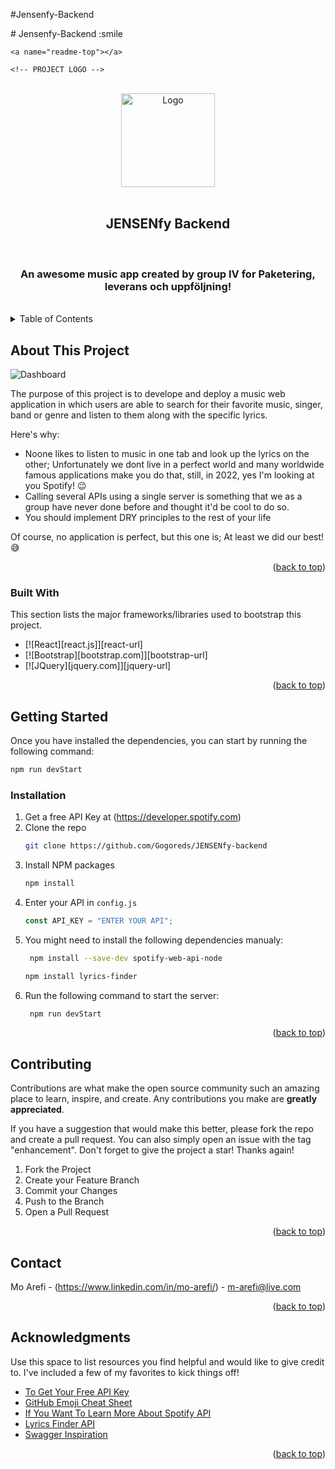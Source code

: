 #Jensenfy-Backend

<a name="readme-top"></a>
	# Jensenfy-Backend  :smile 

	<a name="readme-top"></a>

	<!-- PROJECT LOGO -->

<br />
<div align="center">
    <img src="https://iili.io/64kT2p.png" alt="Logo" width="150" height="150">
  </a>
<br />
<br />
  <h2 align="center">JENSENfy Backend</h2>
<br />
  <h3 align="center">
    An awesome music app created by group IV for Paketering, leverans och uppföljning!
  </h3>
</div>
<br />

<!-- TABLE OF CONTENTS -->

<details>
  <summary>Table of Contents</summary>
  <ol>
    <li>
      <a href="#about-the-project">About The Project</a>
      <ul>
        <li><a href="#built-with">Built With</a></li>
      </ul>
    </li>
    <li>
      <a href="#getting-started">Getting Started</a>
      <ul>
        <li><a href="#prerequisites">Prerequisites</a></li>
        <li><a href="#installation">Installation</a></li>
      </ul>
    </li>
    <li><a href="#contributing">Contributing</a></li>
    <li><a href="#contact">Contact</a></li>
    <li><a href="#acknowledgments">Acknowledgments</a></li>
  </ol>
</details>

<!-- ABOUT THIS PROJECT -->

## About This Project

<img src="https://iili.io/64LDl9.png" alt="Dashboard" >

The purpose of this project is to develope and deploy a music web application in which users are able to search for their favorite music, singer, band or genre and listen to them along with the specific lyrics.

Here's why:

- Noone likes to listen to music in one tab and look up the lyrics on the other; Unfortunately we dont live in a perfect world and many worldwide famous applications make you do that, still, in 2022, yes I'm looking at you Spotify! 😉
- Calling several APIs using a single server is something that we as a group have never done before and thought it'd be cool to do so.
- You should implement DRY principles to the rest of your life

Of course, no application is perfect, but this one is; At least we did our best!😅

<p align="right">(<a href="#readme-top">back to top</a>)</p>

### Built With

This section lists the major frameworks/libraries used to bootstrap this project.

- [![React][react.js]][react-url]
- [![Bootstrap][bootstrap.com]][bootstrap-url]
- [![JQuery][jquery.com]][jquery-url]

<p align="right">(<a href="#readme-top">back to top</a>)</p>

<!-- GETTING STARTED -->

## Getting Started

Once you have installed the dependencies, you can start by running the following command:

```bash
npm run devStart
```

### Installation

1. Get a free API Key at (https://developer.spotify.com)
2. Clone the repo
   ```sh
   git clone https://github.com/Gogoreds/JENSENfy-backend
   ```
3. Install NPM packages
   ```sh
   npm install
   ```
4. Enter your API in `config.js`
   ```js
   const API_KEY = "ENTER YOUR API";
   ```
5. You might need to install the following dependencies manualy:
   ```sh
    npm install --save-dev spotify-web-api-node
   ```
   ```sh
   npm install lyrics-finder
   ```
6. Run the following command to start the server:
   ```sh
    npm run devStart
   ```

<p align="right">(<a href="#readme-top">back to top</a>)</p>

<!-- CONTRIBUTING -->

## Contributing

Contributions are what make the open source community such an amazing place to learn, inspire, and create. Any contributions you make are **greatly appreciated**.

If you have a suggestion that would make this better, please fork the repo and create a pull request. You can also simply open an issue with the tag "enhancement".
Don't forget to give the project a star! Thanks again!

1. Fork the Project
2. Create your Feature Branch
3. Commit your Changes
4. Push to the Branch
5. Open a Pull Request

<p align="right">(<a href="#readme-top">back to top</a>)</p>

<!-- CONTACT -->

## Contact

Mo Arefi - (https://www.linkedin.com/in/mo-arefi/) - m-arefi@live.com

<p align="right">(<a href="#readme-top">back to top</a>)</p>

<!-- ACKNOWLEDGMENTS -->

## Acknowledgments

Use this space to list resources you find helpful and would like to give credit to. I've included a few of my favorites to kick things off!

- [To Get Your Free API Key](https://developer.spotify.com/)
- [GitHub Emoji Cheat Sheet](https://www.webpagefx.com/tools/emoji-cheat-sheet)
- [If You Want To Learn More About Spotify API](https://www.npmjs.com/package/spotify-web-api-node)
- [Lyrics Finder API](https://www.npmjs.com/package/lyrics-finder)
- [Swagger Inspiration](https://petstore.swagger.io/)

<p align="right">(<a href="#readme-top">back to top</a>)</p>
